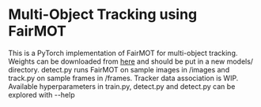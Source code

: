 
# Multi-Object Tracking using FairMOT

This is a PyTorch implementation of FairMOT for multi-object tracking. Weights can be downloaded from [here](https://drive.google.com/file/d/1QYvMf1ttsfpkZFCRkHrUANCtn54KInGf/view?usp=sharing) 
and should be put in a new models/ directory. detect.py runs FairMOT on sample images in /images and track.py on sample frames in /frames. Tracker data association 
is WIP. Available hyperparameters in train.py, detect.py and detect.py can be explored with --help

